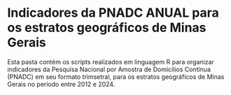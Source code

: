 # Indicadores da PNADC ANUAL para os estratos geográficos de Minas Gerais

Esta pasta contém os scripts realizados em linguagem R para organizar indicadores da Pesquisa Nacional por Amostra de Domícilios Contínua (PNADC) em seu formato trimsetral, para os estratos geográficos de Minas Gerais no período entre 2012 e 2024. 
